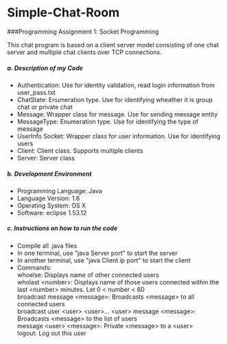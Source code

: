 # Simple-Chat-Room

###Programming Assignment 1: Socket Programming

 This chat program is based on a client server model consisting of one chat server and multiple chat clients over TCP connections.

##### a. Description of my Code
- Authentication: Use for identity validation, read login information from user_pass.txt  
- ChatState: Enumeration type. Use for identifying wheather it is group chat or private chat  
- Message: Wrapper class for message. Use for sending message entity  
- MessageType: Enumeration type. Use for identifying the type of message  
- UserInfo Socket: Wrapper class for user information. Use for identifying users  
- Client: Client class. Supports multiple clients  
- Server: Server class   

##### b. Development Environment
- Programming Language: Java   
- Language Version: 1.6  
- Operating System:	OS X  	
- Software: eclipse 1.53.12  

##### c. Instructions on how to run the code
- Compile all .java files  
- In one terminal, use "java Server port" to start the server  
- In another terminal, use "java Client ip port" to start the client  
- Commands:  
           whoelse: Displays name of other connected users  
           wholast \<number\>: Displays name of those users connected within the last \<number\> minutes. Let 0 < number < 60  
           broadcast message \<message\>: Broadcasts \<message\> to all connected users   
           broadcast user \<user\> \<user\>… \<user\> message \<message\>: Broadcasts \<message\> to the list of users   
           message \<user\> \<message\>: Private \<message\> to a \<user\>   
           logout: Log out this user   


